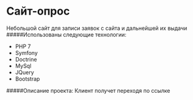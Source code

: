 # Сайт-опрос
Небольшой сайт для записи заявок с сайта и дальнейшей их выдачи
#####Использованы следующие технологии:
* PHP 7
* Symfony
* Doctrine
* MySql
* JQuery
* Bootstrap

#####Описание проекта:
Клиент получет переходя по ссылке 
